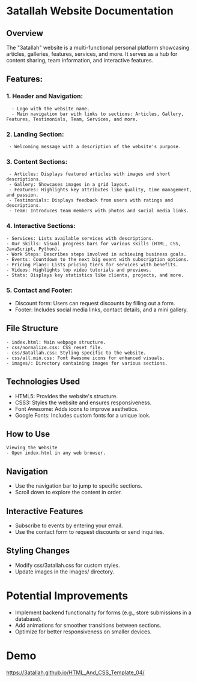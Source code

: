 
# 3atallah Website Documentation

## Overview
The "3atallah" website is a multi-functional personal platform showcasing articles, galleries, features, services, and more. It serves as a hub for content sharing, team information, and interactive features.

## Features:

### 1. Header and Navigation:

      - Logo with the website name.
      - Main navigation bar with links to sections: Articles, Gallery, Features, Testimonials, Team, Services, and more.

### 2. Landing Section:

     - Welcoming message with a description of the website's purpose.

### 3. Content Sections:

     - Articles: Displays featured articles with images and short descriptions.
     - Gallery: Showcases images in a grid layout.
     - Features: Highlights key attributes like quality, time management, and passion.
     - Testimonials: Displays feedback from users with ratings and descriptions.
     - Team: Introduces team members with photos and social media links.

### 4. Interactive Sections:

    - Services: Lists available services with descriptions.
    - Our Skills: Visual progress bars for various skills (HTML, CSS, JavaScript, Python).
    - Work Steps: Describes steps involved in achieving business goals.
    - Events: Countdown to the next big event with subscription options.
    - Pricing Plans: Lists pricing tiers for services with benefits.
    - Videos: Highlights top video tutorials and previews.
    - Stats: Displays key statistics like clients, projects, and more.

### 5. Contact and Footer:
  
   - Discount form: Users can request discounts by filling out a form.
   - Footer: Includes social media links, contact details, and a mini gallery.

## File Structure
   
    - index.html: Main webpage structure.
    - css/normalize.css: CSS reset file.
    - css/3atallah.css: Styling specific to the website.
    - css/all.min.css: Font Awesome icons for enhanced visuals.
    - images/: Directory containing images for various sections.

## Technologies Used

  - HTML5: Provides the website's structure.
  - CSS3: Styles the website and ensures responsiveness.
  - Font Awesome: Adds icons to improve aesthetics.
  - Google Fonts: Includes custom fonts for a unique look.

## How to Use

    Viewing the Website
    - Open index.html in any web browser.

## Navigation

  - Use the navigation bar to jump to specific sections.
  - Scroll down to explore the content in order.

## Interactive Features

  - Subscribe to events by entering your email.
  - Use the contact form to request discounts or send inquiries.

## Styling Changes

  - Modify css/3atallah.css for custom styles.
  - Update images in the images/ directory.

# Potential Improvements
  - Implement backend functionality for forms (e.g., store submissions in a database).
  - Add animations for smoother transitions between sections.
  - Optimize for better responsiveness on smaller devices.

# Demo
https://3atallah.github.io/HTML_And_CSS_Template_04/
